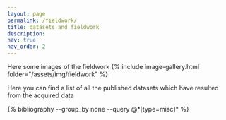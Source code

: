 ```yaml
---
layout: page
permalink: /fieldwork/
title: datasets and fieldwork
description: 
nav: true
nav_order: 2
---
```


<!-- _pages/data_and_fieldwork.md -->



Here some images of the fieldwork
{% include image-gallery.html folder="/assets/img/fieldwork" %}

Here you can find a list of all the published datasets which have resulted from the acquired data
<div class="publications">
  {% bibliography --group_by none --query @*[type=misc]* %}
</div>